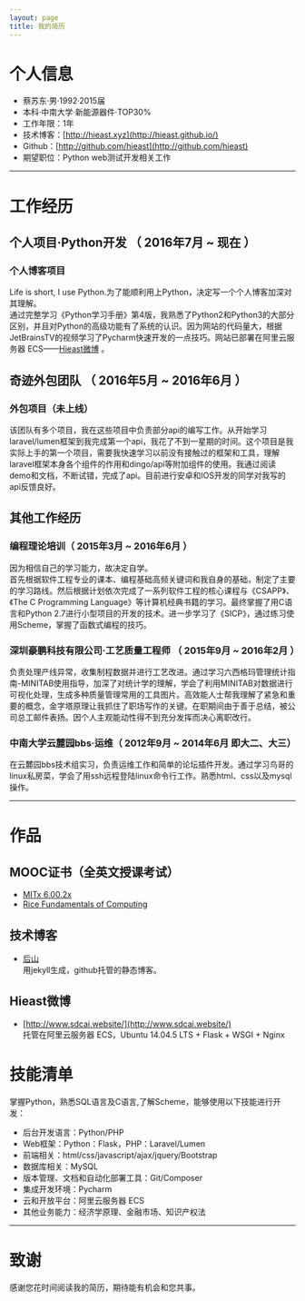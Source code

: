 ```yaml
---
layout: page
title: 我的简历
---
```


# 个人信息

 - 蔡苏东·男·1992·2015届
 - 本科·中南大学·新能源器件·TOP30%
 - 工作年限：1年
 - 技术博客：[http://hieast.xyz](http://hieast.github.io/)
 - Github：[http://github.com/hieast](http://github.com/hieast) 
 - 期望职位：Python web测试开发相关工作

---

# 工作经历

## 个人项目·Python开发 （ 2016年7月 ~ 现在 ）

### 个人博客项目
Life is short, I use Python.为了能顺利用上Python，决定写一个个人博客加深对其理解。  
通过完整学习《Python学习手册》第4版，我熟悉了Python2和Python3的大部分区别，并且对Python的高级功能有了系统的认识。因为网站的代码量大，根据JetBrainsTV的视频学习了Pycharm快速开发的一点技巧。网站已部署在阿里云服务器 ECS——[Hieast微博](http://www.sdcai.website/)  。

## 奇迹外包团队 （ 2016年5月 ~ 2016年6月 ）

### 外包项目（未上线）
该团队有多个项目，我在这些项目中负责部分api的编写工作。从开始学习laravel/lumen框架到我完成第一个api，我花了不到一星期的时间。这个项目是我实际上手的第一个项目，需要我快速学习以前没有接触过的框架和工具，理解laravel框架本身各个组件的作用和dingo/api等附加组件的使用。我通过阅读demo和文档，不断试错，完成了api。目前进行安卓和IOS开发的同学对我写的api反馈良好。

## 其他工作经历

### 编程理论培训（ 2015年3月 ~ 2016年6月 ）
因为相信自己的学习能力，故决定自学。  
首先根据软件工程专业的课本、编程基础高频关键词和我自身的基础，制定了主要的学习路线。然后根据计划依次完成了一系列软件工程的核心课程与《CSAPP》、《The C Programming Language》等计算机经典书籍的学习。最终掌握了用C语言和Python 2.7进行小型项目的开发的技术。进一步学习了《SICP》，通过练习使用Scheme，掌握了函数式编程的技巧。

### 深圳豪鹏科技有限公司·工艺质量工程师 （ 2015年9月 ~ 2016年2月 ）

负责处理产线异常，收集制程数据并进行工艺改进。通过学习六西格玛管理统计指南-MINITAB使用指导，加深了对统计学的理解，学会了利用MINITAB对数据进行可视化处理，生成多种质量管理常用的工具图片。高效能人士帮我理解了紧急和重要的概念，金字塔原理让我抓住了职场写作的关键。在职期间由于善于总结，被公司总工邮件表扬。因个人主观能动性得不到充分发挥而决心离职改行。

### 中南大学云麓园bbs·运维（ 2012年9月 ~ 2014年6月 即大二、大三）

在云麓园bbs技术组实习，负责运维工作和简单的论坛插件开发。通过学习鸟哥的linux私房菜，学会了用ssh远程登陆linux命令行工作。熟悉html、css以及mysql操作。

---

# 作品

## MOOC证书（全英文授课考试）
- [MITx 6.00.2x](https://courses.edx.org/certificates/c23d70d6e23747dbb55f281bc970684a)
- [Rice Fundamentals of Computing](https://www.coursera.org/account/accomplishments/specialization/XC4PC99Z969C)

## 技术博客
- [后山](http://hieast.github.io/)  
用jekyll生成，github托管的静态博客。

## Hieast微博
- [http://www.sdcai.website/](http://www.sdcai.website/)  
托管在阿里云服务器 ECS，Ubuntu 14.04.5 LTS +  Flask + WSGI + Nginx

# 技能清单

掌握Python，熟悉SQL语言及C语言,了解Scheme，能够使用以下技能进行开发：

- 后台开发语言：Python/PHP
- Web框架：Python：Flask，PHP：Laravel/Lumen
- 前端相关：html/css/javascript/ajax/jquery/Bootstrap
- 数据库相关：MySQL
- 版本管理、文档和自动化部署工具：Git/Composer
- 集成开发环境：Pycharm
- 云和开放平台：阿里云服务器 ECS
- 其他业务能力：经济学原理、金融市场、知识产权法

---

# 致谢
感谢您花时间阅读我的简历，期待能有机会和您共事。


